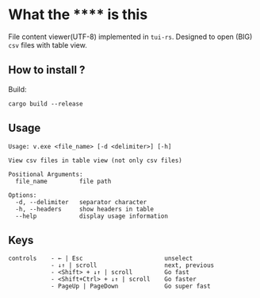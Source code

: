 # What the **** is this

File content viewer(UTF-8) implemented in `tui-rs`.
Designed to open (BIG) `csv` files with table view.

## How to install ?

Build:
```
cargo build --release
```
## Usage
```
Usage: v.exe <file_name> [-d <delimiter>] [-h]

View csv files in table view (not only csv files)

Positional Arguments:
  file_name         file path

Options:
  -d, --delimiter   separator character
  -h, --headers     show headers in table
  --help            display usage information
```

## Keys

```
controls    - ← | Esc                       unselect
            - ↓↑ | scroll                   next, previous
            - <Shift> + ↓↑ | scroll         Go fast
            - <Shift+Ctrl> + ↓↑ | scroll    Go faster
            - PageUp | PageDown             Go super fast
```